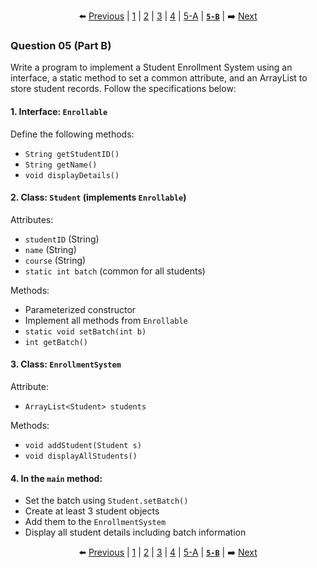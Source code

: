 <div align="center">

⬅️ [Previous](5-A.md) | [1](1.md) | [2](2.md) | [3](3.md) | [4](4.md) | [5-A](5-A.md) | [**`5-B`**](5-B.md) | ➡️ [Next](1.md)

</div>


### Question 05 (Part B)

Write a program to implement a Student Enrollment System using an interface, a static method to set a common attribute, and an ArrayList to store student records. Follow the specifications below:


#### 1. Interface: `Enrollable`

Define the following methods:

* `String getStudentID()`
* `String getName()`
* `void displayDetails()`


#### 2. Class: `Student` (implements `Enrollable`)

Attributes:

* `studentID` (String)
* `name` (String)
* `course` (String)
* `static int batch` (common for all students)

Methods:

* Parameterized constructor
* Implement all methods from `Enrollable`
* `static void setBatch(int b)`
* `int getBatch()`


#### 3. Class: `EnrollmentSystem`

Attribute:

* `ArrayList<Student> students`

Methods:

* `void addStudent(Student s)`
* `void displayAllStudents()`


#### 4. In the `main` method:

* Set the batch using `Student.setBatch()`
* Create at least 3 student objects
* Add them to the `EnrollmentSystem`
* Display all student details including batch information


<div align="center">

⬅️ [Previous](5-A.md) | [1](1.md) | [2](2.md) | [3](3.md) | [4](4.md) | [5-A](5-A.md) | [**`5-B`**](5-B.md) | ➡️ [Next](1.md)

</div>
